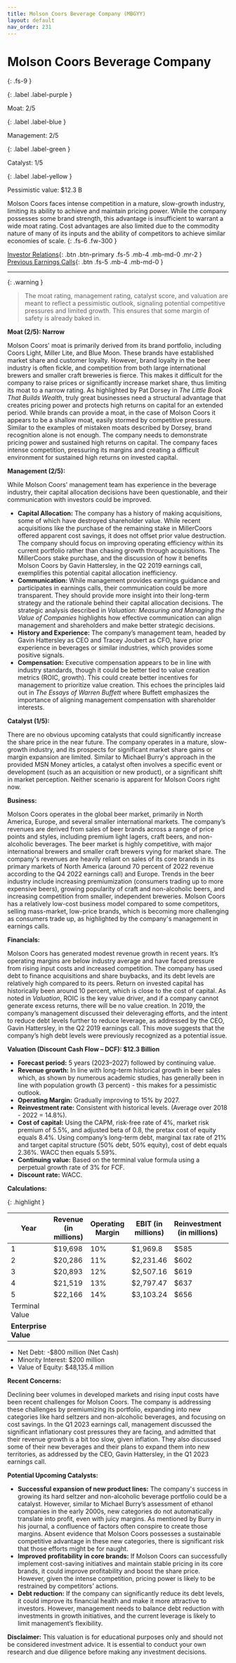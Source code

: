 ```yaml
---
title: Molson Coors Beverage Company (MBGYY)
layout: default
nav_order: 231
---
```


# Molson Coors Beverage Company
{: .fs-9 }

{: .label .label-purple }

Moat: 2/5

{: .label .label-blue }

Management: 2/5

{: .label .label-green }

Catalyst: 1/5

{: .label .label-yellow }

Pessimistic value: $12.3 B

Molson Coors faces intense competition in a mature, slow-growth industry, limiting its ability to achieve and maintain pricing power. While the company possesses some brand strength, this advantage is insufficient to warrant a wide moat rating.  Cost advantages are also limited due to the commodity nature of many of its inputs and the ability of competitors to achieve similar economies of scale.
{: .fs-6 .fw-300 }

[Investor Relations](https://www.google.com/search?q=MBGYY+investor+relations){: .btn .btn-primary .fs-5 .mb-4 .mb-md-0 .mr-2 }
[Previous Earnings Calls](https://discountingcashflows.com/company/MBGYY/transcripts/){: .btn .fs-5 .mb-4 .mb-md-0 }

---

{: .warning } 
>The moat rating, management rating, catalyst score, and valuation are meant to reflect a pessimistic outlook, signaling potential competitive pressures and limited growth. This ensures that some margin of safety is already baked in.


**Moat (2/5): Narrow**

Molson Coors' moat is primarily derived from its brand portfolio, including Coors Light, Miller Lite, and Blue Moon. These brands have established market share and customer loyalty. However, brand loyalty in the beer industry is often fickle, and competition from both large international brewers and smaller craft breweries is fierce. This makes it difficult for the company to raise prices or significantly increase market share, thus limiting its moat to a narrow rating. As highlighted by Pat Dorsey in *The Little Book That Builds Wealth*, truly great businesses need a structural advantage that creates pricing power and protects high returns on capital for an extended period. While brands can provide a moat, in the case of Molson Coors it appears to be a shallow moat, easily stormed by competitive pressure.  Similar to the examples of mistaken moats described by Dorsey, brand recognition alone is not enough. The company needs to demonstrate pricing power and sustained high returns on capital.  The company faces intense competition, pressuring its margins and creating a difficult environment for sustained high returns on invested capital.

**Management (2/5):**

While Molson Coors' management team has experience in the beverage industry, their capital allocation decisions have been questionable, and their communication with investors could be improved.

* **Capital Allocation:** The company has a history of making acquisitions, some of which have destroyed shareholder value. While recent acquisitions like the purchase of the remaining stake in MillerCoors offered apparent cost savings, it does not offset prior value destruction. The company should focus on improving operating efficiency within its current portfolio rather than chasing growth through acquisitions. The MillerCoors stake purchase, and the discussion of how it benefits Molson Coors by Gavin Hattersley, in the Q2 2019 earnings call, exemplifies this potential capital allocation inefficiency. 
* **Communication:** While management provides earnings guidance and participates in earnings calls, their communication could be more transparent. They should provide more insight into their long-term strategy and the rationale behind their capital allocation decisions.  The strategic analysis described in *Valuation: Measuring and Managing the Value of Companies* highlights how effective communication can align management and shareholders and make better strategic decisions.  
* **History and Experience:** The company’s management team, headed by Gavin Hattersley as CEO and Tracey Joubert as CFO, have prior experience in beverages or similar industries, which provides some positive signals. 
* **Compensation:**  Executive compensation appears to be in line with industry standards, though it could be better tied to value creation metrics (ROIC, growth). This could create better incentives for management to prioritize value creation.  This echoes the principles laid out in *The Essays of Warren Buffett* where Buffett emphasizes the importance of aligning management compensation with shareholder interests.

**Catalyst (1/5):**

There are no obvious upcoming catalysts that could significantly increase the share price in the near future. The company operates in a mature, slow-growth industry, and its prospects for significant market share gains or margin expansion are limited.  Similar to Michael Burry's approach in the provided MSN Money articles, a catalyst often involves a specific event or development (such as an acquisition or new product), or a significant shift in market perception. Neither scenario is apparent for Molson Coors right now.

**Business:**

Molson Coors operates in the global beer market, primarily in North America, Europe, and several smaller international markets.  The company’s revenues are derived from sales of beer brands across a range of price points and styles, including premium light lagers, craft beers, and non-alcoholic beverages. The beer market is highly competitive, with major international brewers and smaller craft brewers vying for market share. The company's revenues are heavily reliant on sales of its core brands in its primary markets of North America (around 70 percent of 2022 revenue according to the Q4 2022 earnings call) and Europe. Trends in the beer industry include increasing premiumization (consumers trading up to more expensive beers), growing popularity of craft and non-alcoholic beers, and increasing competition from smaller, independent breweries. Molson Coors has a relatively low-cost business model compared to some competitors, selling mass-market, low-price brands, which is becoming more challenging as consumers trade up, as highlighted by the company's management in earnings calls.

**Financials:**

Molson Coors has generated modest revenue growth in recent years. It’s operating margins are below industry average and have faced pressure from rising input costs and increased competition.  The company has used debt to finance acquisitions and share buybacks, and its debt levels are relatively high compared to its peers.  Return on invested capital has historically been around 10 percent, which is close to the cost of capital. As noted in *Valuation*, ROIC is the key value driver, and if a company cannot generate excess returns, there will be no value creation. In 2019, the company’s management discussed their deleveraging efforts, and the intent to reduce debt levels further to reduce leverage, as addressed by the CEO, Gavin Hattersley, in the Q2 2019 earnings call. This move suggests that the company’s high debt levels were previously recognized as a potential issue.

**Valuation (Discount Cash Flow – DCF): $12.3 Billion**

* **Forecast period:** 5 years (2023–2027) followed by continuing value.
* **Revenue growth:** In line with long-term historical growth in beer sales which, as shown by numerous academic studies, has generally been in line with population growth (3 percent) - this makes for a pessimistic outlook.
* **Operating Margin:** Gradually improving to 15% by 2027.
* **Reinvestment rate:** Consistent with historical levels. (Average over 2018 - 2022 = 14.8%).
* **Cost of capital:**  Using the CAPM, risk-free rate of 4%, market risk premium of 5.5%, and adjusted beta of 0.8, the pretax cost of equity equals 8.4%. Using company’s long-term debt, marginal tax rate of 21% and target capital structure (50% debt, 50% equity), cost of debt equals 2.36%. WACC then equals 5.59%.
* **Continuing value:** Based on the terminal value formula using a perpetual growth rate of 3% for FCF.
* **Discount rate:** WACC.


**Calculations:**

{: .highlight }

| Year | Revenue (in millions) | Operating Margin | EBIT (in millions) | Reinvestment (in millions) | FCF (in millions) | PV (in millions) |
|---|---|---|---|---|---|---|
| 1 | $19,698 | 10% | $1,969.8 | $585 | $1,384.8 | $1,299.36 |
| 2 | $20,286 | 11% | $2,231.46 | $602 | $1,629.46 | $1,393.65 |
| 3 | $20,893 | 12% | $2,507.16 | $619 | $1,888.16 | $1,494.83 |
| 4 | $21,519 | 13% | $2,797.47 | $637 | $2,160.47 | $1,583.94 |
| 5 | $22,166 | 14% | $3,103.24 | $656 | $2,447.24 | $1,680.81 |
| Terminal Value |  |  |  |  | $52,956 | $39,683.79 |
| **Enterprise Value** |  |  |  |  |  | **$47,135.4** |

* Net Debt: -$800 million (Net Cash)
* Minority Interest: $200 million
* Value of Equity: $48,135.4 million


**Recent Concerns:**

Declining beer volumes in developed markets and rising input costs have been recent challenges for Molson Coors.  The company is addressing these challenges by premiumizing its portfolio, expanding into new categories like hard seltzers and non-alcoholic beverages, and focusing on cost savings. In the Q1 2023 earnings call, management discussed the significant inflationary cost pressures they are facing, and admitted that their revenue growth is a bit too slow, given inflation. They also discussed some of their new beverages and their plans to expand them into new territories, as addressed by the CEO, Gavin Hattersley, in the Q1 2023 earnings call. 

**Potential Upcoming Catalysts:**

* **Successful expansion of new product lines:**  The company's success in growing its hard seltzer and non-alcoholic beverage portfolio could be a catalyst.  However, similar to Michael Burry’s assessment of ethanol companies in the early 2000s, new categories do not automatically translate into profit, even with juicy margins.  As mentioned by Burry in his journal, a confluence of factors often conspire to create those margins. Absent evidence that Molson Coors possesses a sustainable competitive advantage in these new categories, there is significant risk that those efforts might be for naught.
* **Improved profitability in core brands:**  If Molson Coors can successfully implement cost-saving initiatives and maintain stable pricing in its core brands, it could improve profitability and boost the share price. However, given the intense competition, pricing power is likely to be restrained by competitors’ actions.
* **Debt reduction:**  If the company can significantly reduce its debt levels, it could improve its financial health and make it more attractive to investors.  However, management needs to balance debt reduction with investments in growth initiatives, and the current leverage is likely to limit management’s flexibility.


**Disclaimer:** This valuation is for educational purposes only and should not be considered investment advice.  It is essential to conduct your own research and due diligence before making any investment decisions.
